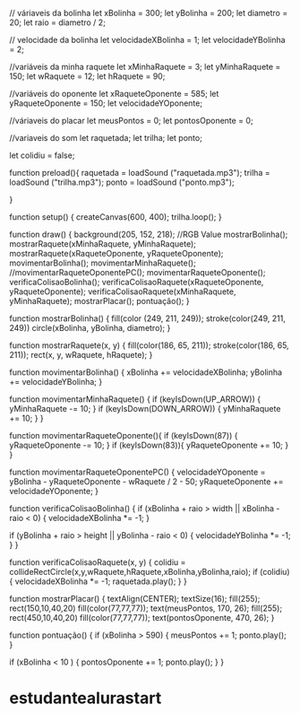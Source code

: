 // váriaveis da bolinha
let xBolinha = 300;
let yBolinha = 200;
let diametro = 20;
let raio = diametro / 2;

// velocidade da bolinha
let velocidadeXBolinha = 1;
let velocidadeYBolinha = 2;

//variáveis da minha raquete
let xMinhaRaquete = 3;
let yMinhaRaquete = 150;
let wRaquete = 12;
let hRaquete = 90;

//variáveis do oponente
let xRaqueteOponente = 585;
let yRaqueteOponente = 150;
let velocidadeYOponente;

//váriaveis do placar
let meusPontos = 0;
let pontosOponente = 0;

//variaveis do som
let raquetada;
let trilha;
let ponto;


let colidiu = false;

function preload(){
 raquetada = loadSound ("raquetada.mp3");
 trilha = loadSound ("trilha.mp3");
 ponto = loadSound ("ponto.mp3");
                     
}

function setup() {
  createCanvas(600, 400);
  trilha.loop();
}

function draw() {
  background(205, 152, 218); //RGB Value
  mostrarBolinha();
  mostrarRaquete(xMinhaRaquete, yMinhaRaquete);
  mostrarRaquete(xRaqueteOponente, yRaqueteOponente);
  movimentarBolinha();
  movimentarMinhaRaquete();
//movimentarRaqueteOponentePC();
  movimentarRaqueteOponente();
  verificaColisaoBolinha();
  verificaColisaoRaquete(xRaqueteOponente, yRaqueteOponente);
  verificaColisaoRaquete(xMinhaRaquete, yMinhaRaquete);
  mostrarPlacar();
  pontuação();
}

function mostrarBolinha() {
  fill(color (249, 211, 249));
  stroke(color(249, 211, 249))
  circle(xBolinha, yBolinha, diametro);
}

function mostrarRaquete(x, y) {
  fill(color(186, 65, 211));
  stroke(color(186, 65, 211));
  rect(x, y, wRaquete, hRaquete);
}

function movimentarBolinha() {
  xBolinha += velocidadeXBolinha;
  yBolinha += velocidadeYBolinha;
}

function movimentarMinhaRaquete() {
  if (keyIsDown(UP_ARROW)) {
    yMinhaRaquete -= 10;
  }
  if (keyIsDown(DOWN_ARROW)) {
    yMinhaRaquete += 10;
  }
}

function movimentarRaqueteOponente(){
  if (keyIsDown(87)) {
    yRaqueteOponente -= 10;
  }
  if (keyIsDown(83)){
    yRaqueteOponente += 10;
  }
}

function movimentarRaqueteOponentePC() {
  velocidadeYOponente = yBolinha - yRaqueteOponente - wRaquete / 2 - 50;
  yRaqueteOponente += velocidadeYOponente;
}

function verificaColisaoBolinha() {
  if (xBolinha + raio > width || xBolinha - raio < 0) {
    velocidadeXBolinha *= -1;
  }

  if (yBolinha + raio > height || yBolinha - raio < 0) {
    velocidadeYBolinha *= -1;
  }
}

function verificaColisaoRaquete(x, y) {
  colidiu = collideRectCircle(x,y,wRaquete,hRaquete,xBolinha,yBolinha,raio);
  if (colidiu) {
    velocidadeXBolinha *= -1;
    raquetada.play();
  }
}

function mostrarPlacar() {
  textAlign(CENTER);
  textSize(16);
  fill(255);
  rect(150,10,40,20)
  fill(color(77,77,77));
  text(meusPontos, 170, 26);
  fill(255);
  rect(450,10,40,20)
  fill(color(77,77,77));
  text(pontosOponente, 470, 26);
}

function pontuação() {
  if (xBolinha > 590) {
    meusPontos += 1;
    ponto.play();
  }

  if (xBolinha < 10 ) {
    pontosOponente += 1;
    ponto.play();
  }
}
# estudantealurastart
